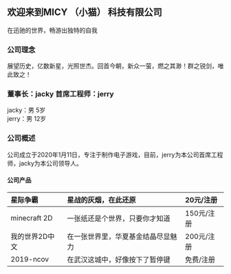 ## 欢迎来到MICY  （小猫）  科技有限公司
在迅驰的世界，畅游出独特的自我

### 公司理念
展望历史，亿数新星，光照世杰。回首今朝，新众一萤，燃之其渺！群之锐剑，唯此致之！

### 董事长：jacky 首席工程师：jerry
jacky：男     5岁  
jerry：男     12岁

### 公司概述
公司成立于2020年1月11日，专注于制作电子游戏，目前，jerry为本公司首席工程师，jacky为本公司领导人。

#### 公司产品
| 星际争霸      | 星战的灰烟，在此还原               | 20元/注册  | 
|:-------------|:---------------------------------|:-----------|
| minecraft 2D | 一张纸还是个世界，只要你才知道      | 150元/注册 |
| 我的世界2D中文| 在一张世界里，华夏基金结晶尽显魅力  | 200元/注册  |
| 2019-ncov    | 在武汉这城中，好像按下了暂停键      | 免费/注册   |
